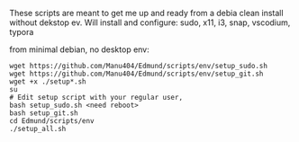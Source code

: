 These scripts are meant to get me up and ready from a debia clean install without dekstop ev.
Will install and configure: sudo, x11, i3, snap, vscodium, typora

from minimal debian, no desktop env:

```
wget https://github.com/Manu404/Edmund/scripts/env/setup_sudo.sh
wget https://github.com/Manu404/Edmund/scripts/env/setup_git.sh
wget +x ./setup*.sh
su
# Edit setup script with your regular user,
bash setup_sudo.sh <need reboot>
bash setup_git.sh
cd Edmund/scripts/env
./setup_all.sh
```
